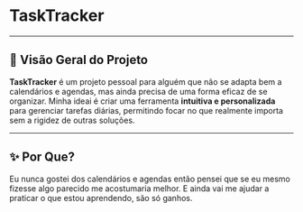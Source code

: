 # TaskTracker

---

## 🚀 Visão Geral do Projeto

**TaskTracker** é um projeto pessoal para alguém que não se adapta bem a calendários e agendas, mas ainda precisa de uma forma eficaz de se organizar. Minha ideai é criar uma ferramenta **intuitiva e personalizada** para gerenciar tarefas diárias, permitindo focar no que realmente importa sem a rigidez de outras soluções.

---

## ✨ Por Que?

Eu nunca gostei dos calendários e agendas então pensei que se eu mesmo fizesse algo parecido me acostumaria melhor. E ainda vai me ajudar a praticar o que estou aprendendo, são só ganhos.
